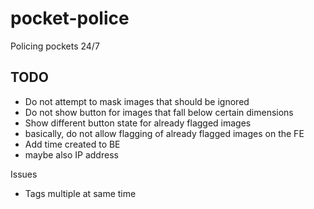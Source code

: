 # pocket-police
Policing pockets 24/7

## TODO
* Do not attempt to mask images that should be ignored
* Do not show button for images that fall below certain dimensions
* Show different button state for already flagged images
 * basically, do not allow flagging of already flagged images on the FE
* Add time created to BE
 * maybe also IP address

 Issues
 * Tags multiple at same time
